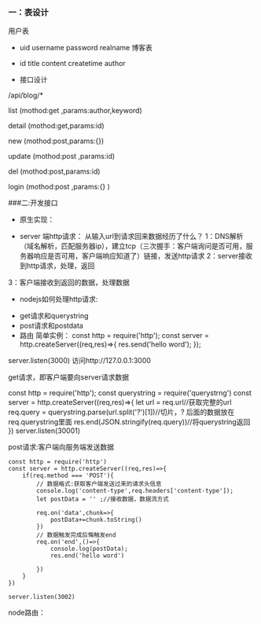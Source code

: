 ### 一：表设计

用户表
+ uid username password realname
博客表
+ id title content createtime author

+ 接口设计

/api/blog/*

list  (mothod:get ,params:author,keyword) 

detail  (mothod:get,params:id)

new (mothod:post,params:{}) 

update (mothod:post ,params:id)

del (mothod:post,params:id)

login   (mothod:post ,params:{} )

###二:开发接口

+ 原生实现：
- server 端http请求：
从输入url到请求回来数据经历了什么？
1：DNS解析（域名解析，匹配服务器ip），建立tcp（三次握手：客户端询问是否可用，服务器响应是否可用，客户端响应知道了）链接，发送http请求
2：server接收到http请求，处理，返回


3：客户端接收到返回的数据，处理数据


- nodejs如何处理http请求:
 + get请求和querystring
 + post请求和postdata
 + 路由
简单实例：
const http = require('http');
const server = http.createServer((req,res)=>{
    res.send('hello word');
});

server.listen(3000)
访问http://127.0.0.1:3000

get请求，即客户端要向server请求数据

const http = require('http');
const querystring = require('querystrng')
const server = http.createServer((req,res)=>{
    let url = req.url//获取完整的url
    req.query = querystring.parse(url.split('?')[1])//切片，? 后面的数据放在req.querystring里面
    res.end(JSON.stringify(req.query))//将querystring返回
})
server.listen(30001)

post请求:客户端向服务端发送数据
```
const http = require('http')
const server = http.createServer((req,res)=>{
    if(req.method === 'POST'){
        // 数据格式:获取客户端发送过来的请求头信息
        console.log('content-type',req.headers['content-type']);
        let postData = '' ;//接收数据，数据流方式

        req.on('data',chunk=>{
            postData+=chunk.toString()
        })
        // 数据触发完成后悔触发end
        req.on('end',()=>{
            console.log(postData);
            res.end('hello word')
            
        })
    }
})

server.listen(3002)
```

node路由：


